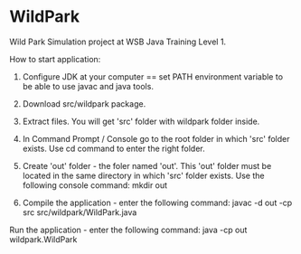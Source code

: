# WildPark 

Wild Park Simulation project at WSB Java Training Level 1.

How to start application:

1. Configure JDK at your computer == set PATH environment variable to be able to use javac and java tools.
2. Download src/wildpark package.
3. Extract files. You will get 'src' folder with wildpark folder inside.
4. In Command Prompt / Console go to the root folder in which 'src' folder exists. Use cd command to enter the right folder.
5. Create 'out' folder - the foler named 'out'. This 'out' folder must be located in the same directory in which 'src' folder exists. Use the following console command:
mkdir out

6. Compile the application - enter the following command:
javac -d out -cp src src/wildpark/WildPark.java

Run the application - enter the following command:
java -cp out wildpark.WildPark

